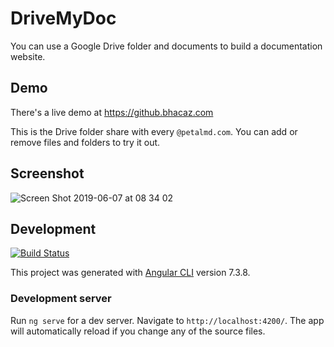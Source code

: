 # DriveMyDoc

You can use a Google Drive folder and documents to build a documentation
website.

## Demo

There's a live demo at https://github.bhacaz.com

This is the Drive folder share with every `@petalmd.com`. You can add or remove
files and folders to try it out.

## Screenshot

<img alt="Screen Shot 2019-06-07 at 08 34 02" src="https://user-images.githubusercontent.com/7858787/59104236-0dbc6800-88ff-11e9-8e2f-45babcce6447.png">


## Development

[![Build Status](https://travis-ci.org/Bhacaz/DriveMyDoc.svg?branch=master)](https://travis-ci.org/Bhacaz/DriveMyDoc)

This project was generated with [Angular CLI](https://github.com/angular/angular-cli) version 7.3.8.

### Development server

Run `ng serve` for a dev server. Navigate to `http://localhost:4200/`. The app will automatically reload if you change any of the source files.

